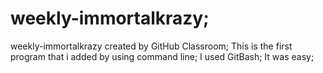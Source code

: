 # weekly-immortalkrazy;
weekly-immortalkrazy created by GitHub Classroom;
This is the first program that i added by using command line;
I used GitBash;
It was easy;
